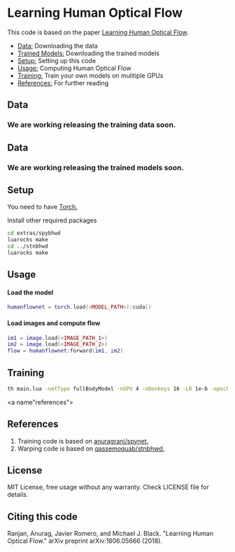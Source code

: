 # Learning Human Optical Flow
This code is based on the paper [Learning Human Optical Flow](https://arxiv.org/abs/1806.05666).

* [Data:](#data)  Downloading the data
* [Trained Models:](#models)  Downloading the trained models
* [Setup:](#setUp)  Setting up this code
* [Usage:](#usage) Computing Human Optical Flow
* [Training:](#training) Train your own models on mulitiple GPUs
* [References:](#references) For further reading

<a name="data"></a>
## Data
### We are working releasing the training data soon.

<a name="models"></a>
## Data
### We are working releasing the trained models soon.

<a name="setUp"></a>
## Setup
You need to have [Torch.](http://torch.ch/docs/getting-started.html#_)

Install other required packages
```bash
cd extras/spybhwd
luarocks make
cd ../stnbhwd
luarocks make
```
<a name="usage"></a>
## Usage
#### Load the model
```lua
humanflownet = torch.load(<MODEL_PATH>):cuda()
```
#### Load images and compute flow
```lua
im1 = image.load(<IMAGE_PATH_1>)
im2 = image.load(<IMAGE_PATH_2>)
flow = humanflownet:forward(im1, im2)
```

<a name="training"></a>
## Training
```bash
th main.lua -netType fullBodyModel -nGPU 4 -nDonkeys 16 -LR 1e-6 -epochSize 1000 -data <PATH_TO_DATASET> -trainFile <LIST_OF_TRAINING_SAMPLES.txt> -valFile <LIST_OF_VALIDATION_SAMPLES>
```

<a name"references"></a>
## References

1. Training code is based on [anuragranj/spynet.](https://github.com/anuragranj/spynet)
2. Warping code is based on [qassemoquab/stnbhwd.](https://github.com/qassemoquab/stnbhwd)

## License
MIT License, free usage without any warranty. Check LICENSE file for details.

## Citing this code
Ranjan, Anurag, Javier Romero, and Michael J. Black. "Learning Human Optical Flow." arXiv preprint arXiv:1806.05666 (2018).
